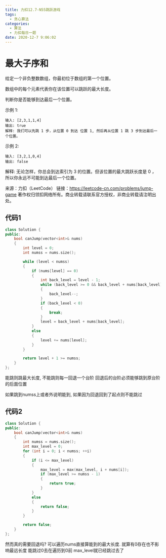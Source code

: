 ```yaml
---
title: 力扣12.7-N55跳跃游戏
tags:
  - 贪心算法
categories:
  - 算法
  - 力扣每日一题
date: 2020-12-7 9:06:02
---
```


# 最大子序和

给定一个非负整数数组，你最初位于数组的第一个位置。

数组中的每个元素代表你在该位置可以跳跃的最大长度。

判断你是否能够到达最后一个位置。

示例 1:
```
输入: [2,3,1,1,4]
输出: true
解释: 我们可以先跳 1 步，从位置 0 到达 位置 1, 然后再从位置 1 跳 3 步到达最后一个位置。
```
示例 2:
```
输入: [3,2,1,0,4]
输出: false
```
解释: 无论怎样，你总会到达索引为 3 的位置。但该位置的最大跳跃长度是 0 ， 所以你永远不可能到达最后一个位置。

来源：力扣（LeetCode）
链接：https://leetcode-cn.com/problems/jump-game
著作权归领扣网络所有。商业转载请联系官方授权，非商业转载请注明出处。

## 代码1
```c++
class Solution {
public:
    bool canJump(vector<int>& nums)
    {
        int level = 0;
        int numss = nums.size();

        while (level < numss)
        {
            if (nums[level] == 0)
            {
                int back_level = level - 1;
                while (back_level >= 0 && back_level + nums[back_level] <= level)
                {
                    back_level--;
                }
                if (back_level < 0)
                {
                    break;
                }
                level = back_level + nums[back_level];
            }
            else
            {
                level += nums[level];
            }
        }

        return level + 1 >= numss;
    }
};
```
能跳则跳最大长度, 不能跳则每一回退一个台阶 回退后的台阶必须能够跳到原台阶的后面位置

如果跳到numss上或者外说明能到, 如果因为回退回到了起点则不能跳过

## 代码2

```c++
class Solution {
public:
    bool canJump(vector<int>& nums)
    {
        int numss = nums.size();
        int max_level = 0;
        for (int i = 0; i < numss; ++i)
        {
            if (i <= max_level)
            {
                max_level = max(max_level, i + nums[i]);
                if (max_level >= numss - 1)
                {
                    return true;
                }
            }
            else
            {
                return false;
            }
        }

        return false;
    }
};
```
然而真的需要回退吗? 可以遍历nums直接算能到的最大长度. 就算有0存在也不影响最远长度 能跳过0去在遍历到0前 max_level就已经跳过去了